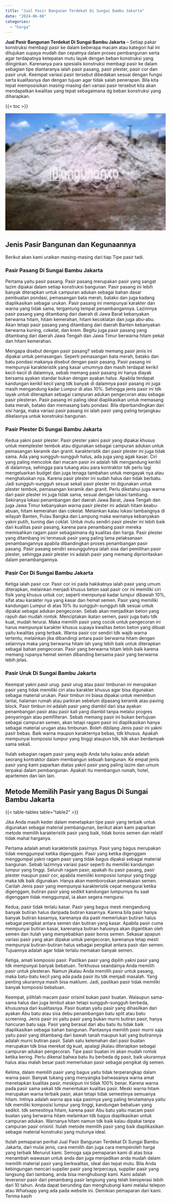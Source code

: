 ```yaml
---
title: "Jual Pasir Bangunan Terdekat Di Sungai Bambu Jakarta"
date: "2024-06-08"
categories: 
  - "harga"
---
```


**Jual Pasir Bangunan Terdekat Di Sungai Bambu Jakarta** – Setiap pakar konstruksi membagi pasir ke dalam beberapa macam atau kategori hal ini ditujukan supaya mudah dan cepatnya dalam proses pembangunan serta agar terdapatnya ketepatan mutu layak dengan beban konstruksi yang diinginkan. Karenanya para spesialis konstruksi membagi pasir ke dalam sebagian tipe diantaranya ialah pasir pasang, pasir plester, pasir cor dan pasir uruk. Keempat variasi pasir tersebut dibedakan sesuai dengan fungsi serta kualitasnya dan dengan tujuan agar tidak salah penerapan. Bila kita tepat memposisikan masing-masing dari variasi pasir tersebut kita akan mendapatkan kwalitas yang tepat sebagaimana dg beban konstruksi yang diharapkan.

{{< toc >}}

![Jual Pasir Bangunan Terdekat Di Sungai Bambu Jakarta](/images/jual-pasir-bangunan-13.png)

## Jenis Pasir Bangunan dan Kegunaannya

Berikut akan kami uraikan masing-masing dari tiap Tipe pasir tadi.

### Pasir Pasang Di Sungai Bambu Jakarta

Pertama yaitu pasir pasang. Pasir pasang merupakan pasir yang sangat lazim dipakai dalam setiap konstruksi bangunan. Pasir pasang ini lebih banyak diterapkan untuk campuran adukan sebagai bahan dasar pembuatan pondasi, pemasangan bata merah, batako dan juga kadang diaplikasikan sebagai urukan. Pasir pasang ini mempunyai karakter dan warna yang tidak sama, tergantung tempat penambangannya. Lazimnya pasir pasang yang ditambang dari daerah di Jawa Barat kebanyakan berwarna hitam, hitam kemerahan, hitam kecoklatan dan juga abu-abu. Akan tetapi pasir pasang yang ditambang dari daerah Banten kebanyakan berwarna kuning, cokelat, dan krem. Begitu juga pasir pasang yang ditambang dari daerah Jawa Tengah dan Jawa Timur berwarna hitam pekat dan hitam kemerahan.

Mengapa disebut dengan pasir pasang? sebab memang pasir jenis ini dipakai untuk pemasangan. Seperti pemasangan bata merah, batako dan batu pondasi makanya disebut dengan pasir pasang. Pasir pasang ini mempunyai karakteristik yang kasar umumnya dan masih terdapat kerikil kecil-kecil di dalamnya, sebab memang pasir pasang ini hanya diayak bersama ayakan standar bukan dengan ayakan halus. Apabila terdapat kandungan kerikil kecil yang tdk banyak di dalamnya pasir pasang ini juga masih mengandung kadar Lumpur di atas 10%. Sehingga jenis pasir ini tdk layak untuk diterapkan sebagai campuran adukan pengecoran atau sebagai pasir plesteran. Pasir pasang ini paling ideal diaplikasikan untuk memasang bata merah, batako dan memasang batu pondasi. Bila diperbandingkan dari sisi harga, maka variasi pasir pasang ini ialah pasir yang paling terjangkau dikelasnya untuk konstruksi bangunan.

### Pasir Plester Di Sungai Bambu Jakarta

Kedua yakni pasir plester. Pasir plester yakni pasir yang dipakai khusus untuk memplester tembok atau digunakan sebagai campuran adukan untuk pemasangan keramik dan granit. karakteristik dari pasir plester ini juga tidak sama. Ada yang sungguh-sungguh halus, ada juga yang agak kasar. Ciri yang paling mencolok dari macam pasir ini adalah tdk mengandung kerikil di dalamnya, sehingga para tukang atau para kontraktor tdk perlu lagi mengeluarkan budget dan juga tenaga tambahan untuk mengayak nya atau menghaluskan nya. Karena pasir plester ini sudah halus dan tidak berbatu. Jadi sungguh-sungguh sesuai sekali pasir plester ini digunakan untuk plester tembok, pemasangan keramik dan granit. Perlu diketahui juga warna dari pasir plester ini juga tidak sama, sesuai dengan lokasi tambang. Sekiranya lokasi penambangan dari daerah Jawa Barat, Jawa Tengah dan juga Jawa Timur kebanyakan warna pasir plester ini adalah hitam keabu-abuan, hitam kemerahan dan cokelat. Melainkan kalau lokasi tambangnya di wilayah Banten, Pulau Bangka dan Lampung maka warnanya kebanyakan yakni putih, kuning dan coklat. Untuk mutu sendiri pasir plester ini lebih baik dari kualitas pasir pasang, karena para penambang pasir mereka memisahkan ragam pasir sebagaimana dg kualitas dan harga. Pasir plester yang ditambang ini termasuk pasir yang paling lama pelaksanaan penambangannya apabila dibandingkan proses penambangan pasir pasang. Pasir pasang sendiri sesungguhnya ialah sisa dari pemilihan pasir plester, sehingga pasir plester ini adalah pasir yang memang diprioritaskan dalam penambangannya.

### Pasir Cor Di Sungai Bambu Jakarta

Ketiga ialah pasir cor. Pasir cor ini pada hakikatnya ialah pasir yang umum diterapkan, melainkan menjadi khusus beton saat pasir cor ini memiliki ciri fisik yang khusus untuk cor; seperti mempunyai kadar lumpur dibawah 10%, sifat atau karakter nya yang kasar dan hemat semen. Pasir yang memiliki kandungan Lumpur di atas 10% itu sungguh-sungguh tdk sesuai untuk dipakai sebagai adukan pengecoran. Sebab akan menjadikan beton yang rapuh dan mudah rontok. Menciptakan ikatan semen, pasir juga batu tdk kuat, mudah terurai. Maka memilih pasir yang cocok untuk pengecoran ini harus mempunyai karakter khusus supaya kwalitas beton beton yang dibuat yaitu kwalitas yang terbaik. Warna pasir cor sendiri tdk wajib warna tertentu, melainkan jika dibandingi antara pasir berwarna hitam dengan selainnya maka yang berwarna hitam lah yang lebih baik untuk diterapkan sebagai bahan pengecoran. Pasir yang berwarna hitam lebih baik karena memang rupanya hemat semen dibanding bersama pasir yang berwarna lebih jelas.

### Pasir Uruk Di Sungai Bambu Jakarta

Keempat yakni pasir urug. pasir urug atau pasir timbunan ini merupakan pasir yang tidak memiliki ciri atau karakter khusus agar bisa digunakan sebagai material urukan. Pasir timbun ini biasa dipakai untuk menimbun lantai, halaman rumah atau parkiran sebelum dipasang keramik atau paving block. Pasir timbun ini adalah pasir yang diambil dari sisa ayakan penambangan pasir atau pasir kali yang diambil tanpa melalui progres penyaringan atau pemfilteran. Sebab memang pasir ini bukan bertujuan sebagai campuran semen, akan tetapi ragam pasir ini diaplikasikan hanya sebagai material urugan atau timbunan. Boleh dibilang Jenis pasir ini yakni pasir bebas. Baik warna maupun karakternya bebas, tdk khusus. Apakah mempunyai komposisi lumpur yang tinggi ataupun tdk, tdk akan berdampak sama sekali.

Itulah sebagian ragam pasir yang wajib Anda tahu kalau anda adalah seorang kontraktor dalam membangun sebuah bangunan. Ke empat jenis pasir yang kami paparkan diatas yakni pasir yang paling lazim dan umum terpakai dalam pembangunan. Apakah itu membangun rumah, hotel, apartemen dan lain lain.

## Metode Memilih Pasir yang Bagus Di Sungai Bambu Jakarta

{{< table-tables table="table2" >}}

Jika Anda masih keder dalam menetapkan tipe pasir yang terbaik untuk digunakan sebagai material pembangunan, berikut akan kami paparkan metode memilih karakteristik pasir yang baik, tidak boros semen dan relatif tidak mahal harganya.

Pertama adalah amati karakteristik pasirnya. Pasir yang bagus merupakan tidak menggumpal ketika digenggam. Pasir yang ketika digenggam menggumpal yakni ragam pasir yang tidak bagus dipakai sebagai material bangunan. Sebab lazimnya variasi pasir seperti itu memiliki kandungan lumpur yang tinggi. Seluruh ragam pasir, apakah itu pasir pasang, pasir plester maupun pasir cor, apabila memiliki komposisi lumpur yang tinggi maka tdk baik digunakan. Hanya akan memboroskan pemakaian semen. Carilah Jenis pasir yang mempunyai karakteristik cepat mengurai ketika digenggam, butiran pasir yang sedikit kandungan lumpurnya itu saat digenggam tidak menggumpal, ia akan segera mengurai.

Kedua, pasir tidak terlalu kasar. Pasir yang bagus mesti mengandung banyak butiran halus daripada butiran kasarnya. Karena bila pasir hanya banyak butiran kasarnya, karenanya dia pasti memerlukan butiran halus sebagai pengikat antara semen dan butiran yang kasar. Apabila pasir cuma mempunyai butiran kasar, karenanya butiran halusnya akan digantikan oleh semen dan itulah yang menyebabkan pasir boros semen. Sekasar apapun variasi pasir yang akan dipakai untuk pengecoran, karenanya tetap mesti mempunyai butiran-butiran halus sebagai pengikat antara pasir dan semen. Tujuannya adalah agar tidak terlalu memakan banyak semen.

Ketiga, amati komposisi pasir. Pastikan pasir yang dipilih yakni pasir yang tdk mempunyai banyak bebatuan. Terkhusus seandainya Anda memilih pasir untuk plesteran. Namun jikalau Anda memilih pasir untuk pasang, maka batu-batu kecil yang ada pada pasir itu tdk menjadi masalah. Yang penting ukurannya masih bisa maklumi. Jadi, pastikan pasir tidak memiliki banyak komposisi bebatuan.

Keempat, pilihlah macam pasir orisinil bukan pasir buatan. Walaupun sama-sama halus dan juga lembut akan tetapi sungguh-sungguh berbeda, khususnya dari kualitasnya. Pasir buatan yaitu pasir yang dihasilkan dari ayakan Abu batu atau sisa debu penambangan batu split atau batu screening. Jenis pasir ini yaitu pasir yang bukan murni butiran pasir, hanya hancuran batu saja. Pasir yang berasal dari abu batu itu tidak baik diaplikasikan sebagai bahan bangunan. Pantasnya memilih pasir murni saja yaitu pasir yang ditambang dari bawah tanah maupun kali yang butirannya adalah murni butiran pasir. Salah satu kelemahan dari pasir buatan merupakan tdk bisa merekat dg kuat, apalagi jikalau diterapkan sebagai campuran adukan pengecoran. Tipe pasir buatan ini akan mudah rontok ketika kering. Perlu dikenal bahwa batu itu berbeda dg pasir, baik ukurannya halus atau malah besar pasti memerlukan pasir sebagai pengikat dg semen.

Kelima, dalam memilih pasir yang bagus yaitu tidak terperangkap dalam warna pasir. Banyak tukang yang menyangka bahwasanya warna amat menetapkan kualitas pasir, meskipun ini tidak 100% benar. Karena warna pada pasir sama sekali tdk menentukan kualitas pasir. Meski warna hitam merupakan warna terbaik pasir, akan tetapi tidak semestinya semuanya hitam. Intinya adalah warna apa saja pasirnya yang paling terutamanya yaitu tdk memiliki komposisi lumpur yang tinggi, kandungan bebatuan yang sedikit. tdk semestinya hitam, karena pasir Abu batu yaitu macam pasir buatan yang berwarna hitam melainkan tdk bagus diaplikasikan untuk campuran adukan. Warnanya hitam namun tdk baik kalau dipakai tanpa campuran pasir orisinil. Itulah metode memilih pasir yang baik diaplikasikan sebagai material konstruksi yang mutunya ideal.

Itulah pemaparan perihal Jual Pasir Bangunan Terdekat Di Sungai Bambu Jakarta, dari mulai jenis, cara memilih dan juga cara memperoleh harga yang terbaik Menurut kami. Semoga saja pemaparan kami di atas bisa menambah wawasan untuk anda dan juga menjadikan anda mudah dalam memilih material pasir yang berkwalitas, ideal dan tepat mutu. Bila Anda kebingungan mencari supplier pasir yang terpercaya, supplier pasir yang langsung dari tambang, anda bisa menghubungi kami. Kami adalah leveransir pasir dari penambang pasir langsung yang telah beroperasi lebih dari 10 tahun. Anda dapat berunding dan menghubungi kami melalui telepon atau Whatsapp yang ada pada website ini. Demikian pemaparan dari kami. Terima kasih
